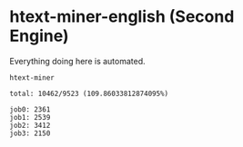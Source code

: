 # htext-miner-english (Second Engine)

Everything doing here is automated.

```
htext-miner

total: 10462/9523 (109.86033812874095%)

job0: 2361
job1: 2539
job2: 3412
job3: 2150
```
